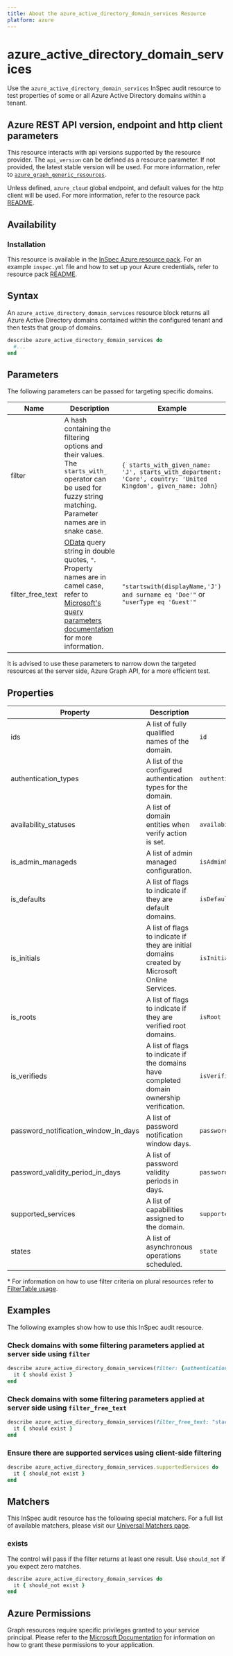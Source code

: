 ```yaml
---
title: About the azure_active_directory_domain_services Resource
platform: azure
---
```


# azure_active_directory_domain_services
Use the `azure_active_directory_domain_services` InSpec audit resource to test properties of some or all Azure Active Directory domains within a tenant.

## Azure REST API version, endpoint and http client parameters

This resource interacts with api versions supported by the resource provider.
The `api_version` can be defined as a resource parameter.
If not provided, the latest stable version will be used.
For more information, refer to [`azure_graph_generic_resources`](azure_graph_generic_resources.md).

Unless defined, `azure_cloud` global endpoint, and default values for the http client will be used.
For more information, refer to the resource pack [README](../../README.md).

## Availability

### Installation

This resource is available in the [InSpec Azure resource pack](https://github.com/inspec/inspec-azure).
For an example `inspec.yml` file and how to set up your Azure credentials, refer to resource pack [README](../../README.md#Service-Principal).

## Syntax

An `azure_active_directory_domain_services` resource block returns all Azure Active Directory domains contained within the configured tenant and then tests that group of domains.

```ruby
describe azure_active_directory_domain_services do
  #...
end
```

## Parameters

The following parameters can be passed for targeting specific domains.

| Name              | Description                                                 | Example                             |
|-------------------|-------------------------------------------------------------|-------------------------------------|
| filter            | A hash containing the filtering options and their values. The `starts_with_` operator can be used for fuzzy string matching. Parameter names are in snake case. | `{ starts_with_given_name: 'J', starts_with_department: 'Core', country: 'United Kingdom', given_name: John}` |
| filter_free_text  | [OData](https://www.odata.org/getting-started/basic-tutorial/) query string in double quotes, `"`. Property names are in camel case, refer to [Microsoft's query parameters documentation](https://docs.microsoft.com/en-us/graph/query-parameters#filter-parameter) for more information. | `"startswith(displayName,'J') and surname eq 'Doe'"` or `"userType eq 'Guest'"` |

It is advised to use these parameters to narrow down the targeted resources at the server side, Azure Graph API, for a more efficient test.

## Properties

| Property              | Description                                                      | Filter Criteria<superscript>*</superscript> |
|-----------------------|------------------------------------------------------------------|---------------------------------------------|
| ids                   | A list of fully qualified names of the domain.                   | `id`                                        |
| authentication_types  | A list of the configured authentication types for the domain.    | `authenticationType`                        |
| availability_statuses | A list of domain entities when verify action is set.             | `availabilityStatus`                        |
| is_admin_manageds     | A list of admin managed configuration.                          | `isAdminManaged`                            |
| is_defaults           | A list of flags to indicate if they are default domains.        | `isDefault`                                 |
| is_initials           | A list of flags to indicate if they are initial domains created by Microsoft Online Services.| `isInitial`    |
| is_roots              | A list of flags to indicate if they are verified root domains.  | `isRoot`                                    |
| is_verifieds          | A list of flags to indicate if the domains have completed domain ownership verification.| `isVerified`        |
| password_notification_window_in_days | A list of password notification window days.      | `passwordNotificationWindowInDays`          |
| password_validity_period_in_days | A list of password validity periods in days.          | `passwordValidityPeriodInDays`              |
| supported_services    | A list of capabilities assigned to the domain.                  | `supportedServices`                         |
| states                | A list of asynchronous operations scheduled.                    | `state`                                     |

<superscript>*</superscript> For information on how to use filter criteria on plural resources refer to [FilterTable usage](https://github.com/inspec/inspec/blob/master/dev-docs/filtertable-usage.md).

## Examples

The following examples show how to use this InSpec audit resource.

### Check domains with some filtering parameters applied at server side using `filter`

```ruby
describe azure_active_directory_domain_services(filter: {authenticationType: "authenticationType-value"}) do
  it { should exist }
end
```

### Check domains with some filtering parameters applied at server side using `filter_free_text`

```ruby
describe azure_active_directory_domain_services(filter_free_text: "startswith(authenticationType,'authenticationType-value')") do
  it { should exist }
end
```

### Ensure there are supported services using client-side filtering

```ruby
describe azure_active_directory_domain_services.supportedServices do
  it { should_not exist }
end
```

## Matchers

This InSpec audit resource has the following special matchers. For a full list of available matchers, please visit our [Universal Matchers page](https://www.inspec.io/docs/reference/matchers/).

### exists

The control will pass if the filter returns at least one result. Use `should_not` if you expect zero matches.

```ruby
describe azure_active_directory_domain_services do
  it { should_not exist }
end
```

## Azure Permissions

Graph resources require specific privileges granted to your service principal.
Please refer to the [Microsoft Documentation](https://docs.microsoft.com/en-us/azure/active-directory/develop/active-directory-integrating-applications#updating-an-application) for information on how to grant these permissions to your application.
